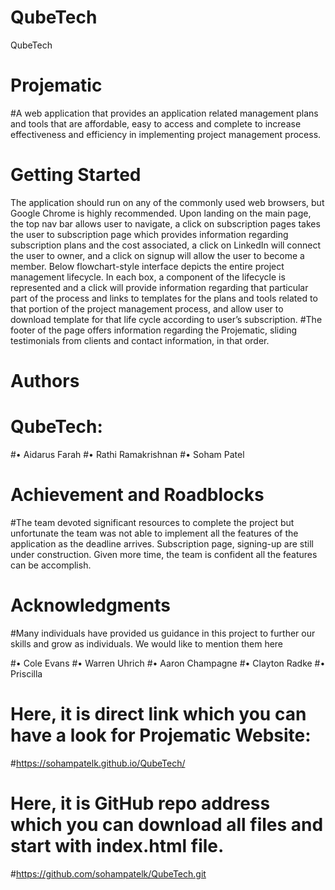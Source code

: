 # QubeTech
QubeTech
# Projematic
#A web application that provides an application related management plans and tools that are affordable, easy to access and complete to increase effectiveness and efficiency in implementing project management process.
# Getting Started
The application should run on any of the commonly used web browsers, but Google Chrome is highly recommended. Upon landing on the main page, the top nav bar allows user to navigate, a click on subscription pages takes the user to subscription page which provides information regarding subscription plans and the cost associated, a click on LinkedIn will connect the user to owner, and a click on signup will allow the user to become a member.
Below flowchart-style interface depicts the entire project management lifecycle. In each box, a component of the lifecycle is represented and a click will provide information regarding that particular part of the process and links to templates for the plans and tools related to that portion of the project management process, and allow user to download template for that life cycle according to user’s subscription.
#The footer of the page offers information regarding the Projematic, sliding testimonials from clients and contact information, in that order.
# Authors
# QubeTech:
#•         Aidarus Farah
#•         Rathi Ramakrishnan
#•         Soham Patel
# Achievement and Roadblocks
#The team devoted significant resources to complete the project but unfortunate the team was not able to implement all the features of the application as the deadline arrives.   Subscription page, signing-up are still under construction.  Given more time, the team is confident all the features can be accomplish.
# Acknowledgments
#Many individuals have provided us guidance in this project to further our skills and grow as individuals. We would like to mention them here

#•         Cole Evans
#•         Warren Uhrich
#•         Aaron Champagne
#•         Clayton Radke
#•         Priscilla

# Here, it is direct link which you can have a look for Projematic Website:
#https://sohampatelk.github.io/QubeTech/
# Here, it is GitHub repo address which you can download all files and start with index.html file.
#https://github.com/sohampatelk/QubeTech.git


